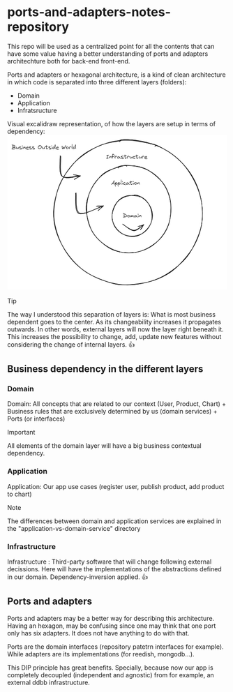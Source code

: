 # ports-and-adapters-notes-repository

This repo will be used as a centralized point for all the contents that can have some value having a better understanding of ports and adapters architechture both for back-end front-end.

Ports and adapters or hexagonal architecture, is a kind of clean architecture in which code is separated into three different layers (folders):

- Domain
- Application
- Infratsructure

Visual excalidraw representation, of how the layers are setup in terms of dependency:
![Ports and adapters dependency layers](image-1.png)

> [!TIP]
> The way I understood this separation of layers is: What is most business dependent goes to the center. As its changeability increases it propagates outwards. In other words, external layers will now the layer right beneath it. This increases the possibility to change, add, update new features without considering the change of internal layers. 👍

## Business dependency in the different layers

### Domain

Domain: All concepts that are related to our context (User, Product, Chart) + Business rules that are exclusively determined by us (domain services) + Ports (or interfaces)

> [!IMPORTANT]
> All elements of the domain layer will have a big business contextual dependency.

### Application

Application: Our app use cases (register user, publish product, add product to chart)

> [!NOTE]
> The differences between domain and application services are explained in the "application-vs-domain-service" directory

### Infrastructure

Infrastructure : Third-party software that will change following external decissions. Here will have the implementations of the abstractions defined in our domain. Dependency-inversion applied. 👍

## Ports and adapters

Ports and adapters may be a better way for describing this architecture. Having an hexagon, may be confusing since one may think that one port only has six adapters. It does not have anything to do with that.

Ports are the domain interfaces (repository patetrn interfaces for example). While adapters are its implementations (for reedish, mongodb...).

This DIP principle has great benefits. Specially, because now our app is completely decoupled (independent and agnostic) from for example, an external ddbb infrastructure.
